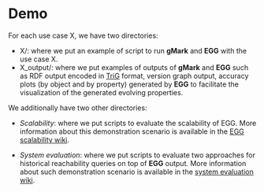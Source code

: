 # Demo

For each use case X, we have two directories:

* X/: where we put an example of script to run **gMark** and **EGG** with the use case X.
* X_output/: where we put examples of outputs of **gMark** and **EGG** such as RDF output encoded in [TriG](https://www.w3.org/TR/trig/) format, version graph output, accuracy plots (by object and by property) generated by **EGG** to facilitate the visualization of the generated evolving properties.

We additionally have two other directories:

* *Scalability*: where we put scripts to evaluate the scalability of EGG. More information about this demonstration scenario is available in the [EGG scalability wiki](https://github.com/karimalami7/EGG/wiki/Scalability).

* *System evaluation*: where we put scripts to evaluate two approaches for historical reachability queries on top of **EGG** output. More information about such demonstration scenario is available in the [system evaluation wiki](https://github.com/karimalami7/EGG/wiki/System-Evaluation:-Historical-Reachability-Queries).
